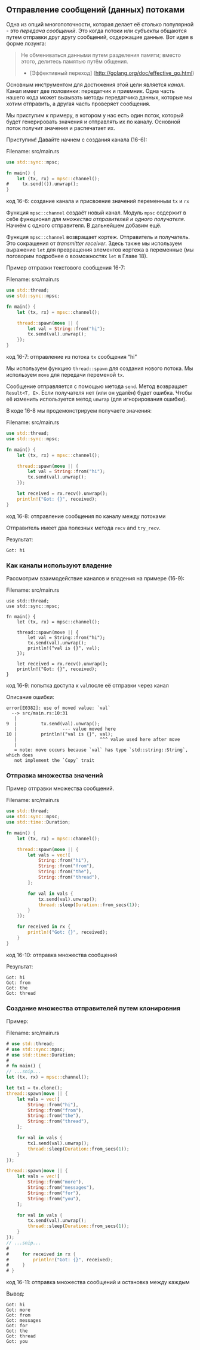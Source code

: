 ## Отправление сообщений (данных) потоками

Одна из опций многопоточности, которая делает её столько популярной - это
*передача сообщений*. Это когда потоки или субъекты общаются путем отправки друг другу
сообщений, содержащие данные. Вот идея в форме лозунга:

> Не обмениваться данными путем разделения памяти; вместо этого, делитесь памятью
> путём общения.
>
> - [Эффективный переход] (http://golang.org/doc/effective_go.html)

Основным инструментом для достижения этой цели является *канал*. Канал имеет две
половинки: передатчик и приемник. Одна часть нашего кода может вызывать методы
передатчика данных, которые мы хотим отправить, а другая часть проверяет сообщения.

Мы приступим к примеру, в котором у нас есть один поток, который будет
генерировать значения и отправлять их по каналу. Основной поток получит
значения и распечатает их.

Приступим! Давайте начнем с создания канала (16-6):


<span class="filename">Filename: src/main.rs</span>

```rust
use std::sync::mpsc;

fn main() {
    let (tx, rx) = mpsc::channel();
#     tx.send(()).unwrap();
}
```

<span class="caption">код 16-6: создание канала и присвоение значений переменным
`tx` и `rx`</span>

Функция `mpsc::channel` создаёт новый канал. Модуль `mpsc` содержит в себе функционал
для *множества отправителей и одного получателя*. Начнём с одного отправителя.
В дальнейшем добавим ещё.

Функция `mpsc::channel` возвращает кортеж. Отправитель и получатель. Это сокращения
от *transmitter* *receiver*. Здесь также мы используем выражение `let` для превращения
элементов кортежа в переменные (мы поговорим подробнее о возможностях `let` в
Главе 18).

Пример отправки текстового сообщения 16-7:

<span class="filename">Filename: src/main.rs</span>

```rust
use std::thread;
use std::sync::mpsc;

fn main() {
    let (tx, rx) = mpsc::channel();

    thread::spawn(move || {
        let val = String::from("hi");
        tx.send(val).unwrap();
    });
}
```

<span class="caption">код 16-7: отправление из потока `tx` сообщения “hi”</span>

Мы используем функцию `thread::spawn` для создания нового потока. Мы используем
`move` для передачи переменой `tx`.

Сообщение отправляется с помощью метода `send`. Метод возвращает `Result<T, E>`.
Если получателя нет (или он удалён) будет ошибка. Чтобы её изменить используется
метод `unwrap` (для игнорирования ошибки).

В коде 16-8 мы продемонстрируем получаете значения:

<span class="filename">Filename: src/main.rs</span>

```rust
use std::thread;
use std::sync::mpsc;

fn main() {
    let (tx, rx) = mpsc::channel();

    thread::spawn(move || {
        let val = String::from("hi");
        tx.send(val).unwrap();
    });

    let received = rx.recv().unwrap();
    println!("Got: {}", received);
}
```

<span class="caption">код 16-8: отправление сообщения по каналу между потоками</span>

Отправитель имеет два полезных метода `recv` and `try_recv`.


Результат:

```text
Got: hi
```

### Как каналы используют владение

Рассмотрим взаимодействие каналов и владения на примере (16-9):

<span class="filename">Filename: src/main.rs</span>

```rust,ignore
use std::thread;
use std::sync::mpsc;

fn main() {
    let (tx, rx) = mpsc::channel();

    thread::spawn(move || {
        let val = String::from("hi");
        tx.send(val).unwrap();
        println!("val is {}", val);
    });

    let received = rx.recv().unwrap();
    println!("Got: {}", received);
}
```

<span class="caption">код 16-9: попытка доступа к `val`после её отправки через канал</span>

Описание ошибки:

```text
error[E0382]: use of moved value: `val`
  --> src/main.rs:10:31
   |
9  |         tx.send(val).unwrap();
   |                 --- value moved here
10 |         println!("val is {}", val);
   |                               ^^^ value used here after move
   |
   = note: move occurs because `val` has type `std::string::String`, which does
   not implement the `Copy` trait
```

### Отправка множества значений

Пример отправки множества сообщений.

<span class="filename">Filename: src/main.rs</span>

```rust
use std::thread;
use std::sync::mpsc;
use std::time::Duration;

fn main() {
    let (tx, rx) = mpsc::channel();

    thread::spawn(move || {
        let vals = vec![
            String::from("hi"),
            String::from("from"),
            String::from("the"),
            String::from("thread"),
        ];

        for val in vals {
            tx.send(val).unwrap();
            thread::sleep(Duration::from_secs(1));
        }
    });

    for received in rx {
        println!("Got: {}", received);
    }
}
```

<span class="caption">код 16-10: отправка множества сообщений</span>

Результат:

```text
Got: hi
Got: from
Got: the
Got: thread
```

### Создание множества отправителей путем клонировния

Пример:

<span class="filename">Filename: src/main.rs</span>

```rust
# use std::thread;
# use std::sync::mpsc;
# use std::time::Duration;
#
# fn main() {
// ...snip...
let (tx, rx) = mpsc::channel();

let tx1 = tx.clone();
thread::spawn(move || {
    let vals = vec![
        String::from("hi"),
        String::from("from"),
        String::from("the"),
        String::from("thread"),
    ];

    for val in vals {
        tx1.send(val).unwrap();
        thread::sleep(Duration::from_secs(1));
    }
});

thread::spawn(move || {
    let vals = vec![
        String::from("more"),
        String::from("messages"),
        String::from("for"),
        String::from("you"),
    ];

    for val in vals {
        tx.send(val).unwrap();
        thread::sleep(Duration::from_secs(1));
    }
});
// ...snip...
#
#     for received in rx {
#         println!("Got: {}", received);
#     }
# }
```

<span class="caption">код 16-11: отправка множества сообщений и остановка между каждым</span>

Вывод:

```text
Got: hi
Got: more
Got: from
Got: messages
Got: for
Got: the
Got: thread
Got: you
```
